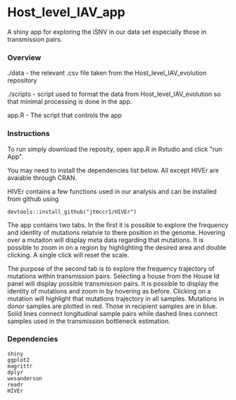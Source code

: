 # Host_level_IAV_app
A shiny app for exploring the iSNV in our data set especially those in transmission pairs.

### Overview

./data -  the relevant .csv file taken from the Host_level_IAV_evolution repository

./scripts  - script used to format the data from Host_level_IAV_evolution so that minimal processing is done in the app.

app.R - The script that controls the app


### Instructions
To run simply download the reposity, open app.R in Rstudio and click "run App".

You may need to install the dependencies list below. All except HIVEr are avaiable through CRAN.

HIVEr contains a few functions used in our analysis and can be installed from github using

```
devtools::install_github("jtmccr1/HIVEr")
```

The app contains two tabs. In the first it is possible to explore the frequency and 
identity of mutations relatvie to there position in the genome. Hovering over a mutaiton will display 
meta data regarding that mutations. It is possible to zoom in on a region by highlighting the desired
area and double clicking. A single click will reset the scale.

The purpose of the second tab is to explore the frequency trajectory of mutations within transmission pairs.
Selecting a house from the House Id panel will display possible transmission pairs.  It is possible
to display the identity of mutations and zoom in by hovering as before. Clicking on a mutation will highlight that
mutations trajectory in all samples. Mutations in donor samples are plotted in red. Those in recipient samples are in blue.
Solid lines connect longitudinal sample pairs while dashed lines connect samples used in the transmission bottleneck estimation.



### Dependencies
```
shiny
ggplot2
magrittr
dplyr
wesanderson
readr
HIVEr
```
